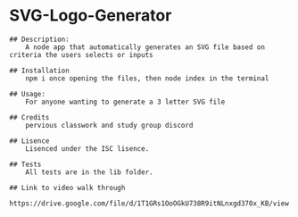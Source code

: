 # SVG-Logo-Generator

    ## Description:
        A node app that automatically generates an SVG file based on criteria the users selects or inputs

    ## Installation
        npm i once opening the files, then node index in the terminal

    ## Usage:
        For anyone wanting to generate a 3 letter SVG file

    ## Credits
        pervious classwork and study group discord

    ## Lisence
        Lisenced under the ISC lisence.

    ## Tests
        All tests are in the lib folder.

    ## Link to video walk through
        https://drive.google.com/file/d/1T1GRs1OoOGkU738R9itNLnxgd370x_KB/view